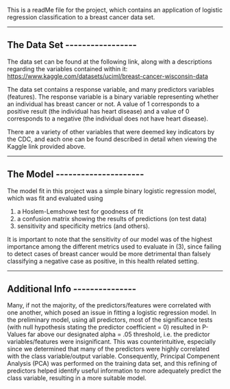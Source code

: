 This is a readMe file for the project, which contains an application of logistic regression classification to a breast cancer data set.

------------------------------
The Data Set -----------------
------------------------------

The data set can be found at the following link, along with a descriptions regarding the variables contained within it:
https://www.kaggle.com/datasets/uciml/breast-cancer-wisconsin-data


The data set contains a response variable, and many predictors variables (features). The response variable is a binary variable representing 
whether an individual has breast cancer or not. A value of 1 corresponds to a positive result (the individual has heart disease) and a value 
of 0 corresponds to a negative (the individual does not have heart disease). 

There are a variety of other variables that were deemed key indicators by the CDC, and each one can be found described in detail when viewing the 
Kaggle link provided above. 

-------------------------------
The Model ---------------------
-------------------------------

The model fit in this project was a simple binary logistic regression model, which was fit and evaluated using 

1) a Hoslem-Lemshowe test for goodness of fit
2) a confusion matrix showing the results of predictions (on test data)
3) sensitivity and specificity metrics (and others).

It is important to note that the sensitivity of our model was of the highest importance among the different metrics used to evaluate in (3), since 
failing to detect cases of breast cancer would be more detrimental than falsely classifying a negative case as positive, in this health related setting. 

-------------------------------
Additional Info ---------------
-------------------------------

Many, if not the majority, of the predictors/features were correlated with one another, which posed an issue in fitting a logistic regression model. In the preliminary model, using all predictors, most of the significance tests (with null hypothesis stating the predictor coefficient = 0) resulted in P-Values far above our designated alpha = .05 threshold, i.e. the predictor variables/features were insignificant. This was counterintuitive, especially since we determined that many of the predictors were highly correlated with the class variable/output variable. Consequently, Principal Compenent Analysis (PCA) was performed on the training data set, and this refining of predictors helped identify useful information to more adequately predict the class variable, resulting in a more suitable model. 
